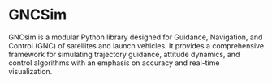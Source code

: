 # GNCSim
GNCsim is a modular Python library designed for Guidance, Navigation, and Control (GNC) of satellites and launch vehicles. It provides a comprehensive framework for simulating trajectory guidance, attitude dynamics, and control algorithms with an emphasis on accuracy and real-time visualization.
